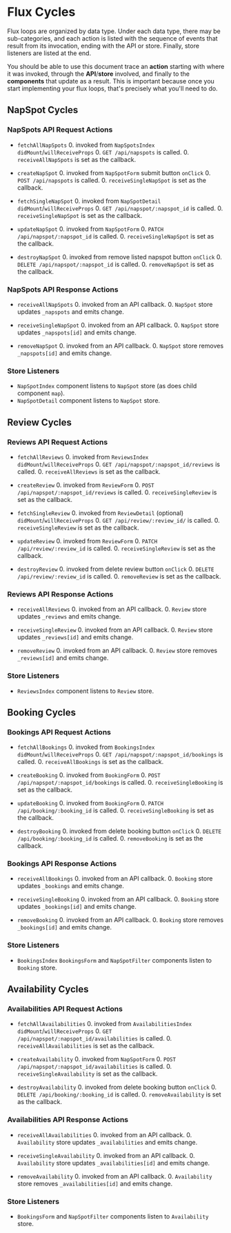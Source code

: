 # Flux Cycles

Flux loops are organized by data type. Under each data type, there may
be sub-categories, and each action is listed with the sequence of events
that result from its invocation, ending with the API or store. Finally,
store listeners are listed at the end.

You should be able to use this document trace an **action** starting
with where it was invoked, through the **API**/**store** involved, and
finally to the **components** that update as a result. This is important
because once you start implementing your flux loops, that's precisely
what you'll need to do.


## NapSpot Cycles

### NapSpots API Request Actions

* `fetchAllNapSpots`
  0. invoked from `NapSpotsIndex` `didMount`/`willReceiveProps`
  0. `GET /api/napspots` is called.
  0. `receiveAllNapSpots` is set as the callback.

* `createNapSpot`
  0. invoked from `NapSpotForm` submit button `onClick`
  0. `POST /api/napspots` is called.
  0. `receiveSingleNapSpot` is set as the callback.

* `fetchSingleNapSpot`
  0. invoked from `NapSpotDetail` `didMount`/`willReceiveProps`
  0. `GET /api/napspot/:napspot_id` is called.
  0. `receiveSingleNapSpot` is set as the callback.

* `updateNapSpot`
  0. invoked from `NapSpotForm`
  0. `PATCH /api/napspot/:napspot_id` is called.
  0. `receiveSingleNapSpot` is set as the callback.

* `destroyNapSpot`
  0. invoked from remove listed napspot button `onClick`
  0. `DELETE /api/napspot/:napspot_id` is called.
  0. `removeNapSpot` is set as the callback.

### NapSpots API Response Actions

* `receiveAllNapSpots`
  0. invoked from an API callback.
  0. `NapSpot` store updates `_napspots` and emits change.

* `receiveSingleNapSpot`
  0. invoked from an API callback.
  0. `NapSpot` store updates `_napspots[id]` and emits change.

* `removeNapSpot`
  0. invoked from an API callback.
  0. `NapSpot` store removes `_napspots[id]` and emits change.

### Store Listeners

* `NapSpotIndex` component listens to `NapSpot` store (as does child component `map`).
* `NapSpotDetail` component listens to `NapSpot` store.


## Review Cycles

### Reviews API Request Actions

* `fetchAllReviews`
  0. invoked from `ReviewsIndex` `didMount`/`willReceiveProps`
  0. `GET /api/napspot/:napspot_id/reviews` is called.
  0. `receiveAllReviews` is set as the callback.

* `createReview`
  0. invoked from `ReviewForm`
  0. `POST /api/napspot/:napspot_id/reviews` is called.
  0. `receiveSingleReview` is set as the callback.

* `fetchSingleReview`
  0. invoked from `ReviewDetail` (optional) `didMount`/`willReceiveProps`
  0. `GET /api/review/:review_id/` is called.
  0. `receiveSingleReview` is set as the callback.

* `updateReview`
  0. invoked from `ReviewForm`
  0. `PATCH /api/review/:review_id` is called.
  0. `receiveSingleReview` is set as the callback.

* `destroyReview`
  0. invoked from delete review button `onClick`
  0. `DELETE /api/review/:review_id` is called.
  0. `removeReview` is set as the callback.

### Reviews API Response Actions

* `receiveAllReviews`
  0. invoked from an API callback.
  0. `Review` store updates `_reviews` and emits change.

* `receiveSingleReview`
  0. invoked from an API callback.
  0. `Review` store updates `_reviews[id]` and emits change.

* `removeReview`
  0. invoked from an API callback.
  0. `Review` store removes `_reviews[id]` and emits change.

### Store Listeners

* `ReviewsIndex` component listens to `Review` store.


## Booking Cycles

### Bookings API Request Actions

* `fetchAllBookings`
  0. invoked from `BookingsIndex` `didMount`/`willReceiveProps`
  0. `GET /api/napspot/:napspot_id/bookings` is called.
  0. `receiveAllBookings` is set as the callback.

* `createBooking`
  0. invoked from `BookingForm`
  0. `POST /api/napspot/:napspot_id/bookings` is called.
  0. `receiveSingleBooking` is set as the callback.

<!-- * `fetchSingleBooking`
  0. invoked from `BookingDetail` `didMount`/`willReceiveProps`
  0. `GET /api/booking/:booking_id/` is called.
  0. `receiveSingleBooking` is set as the callback. -->

* `updateBooking`
  0. invoked from `BookingForm`
  0. `PATCH /api/booking/:booking_id` is called.
  0. `receiveSingleBooking` is set as the callback.

* `destroyBooking`
  0. invoked from delete booking button `onClick`
  0. `DELETE /api/booking/:booking_id` is called.
  0. `removeBooking` is set as the callback.

### Bookings API Response Actions

* `receiveAllBookings`
  0. invoked from an API callback.
  0. `Booking` store updates `_bookings` and emits change.

* `receiveSingleBooking`
  0. invoked from an API callback.
  0. `Booking` store updates `_bookings[id]` and emits change.

* `removeBooking`
  0. invoked from an API callback.
  0. `Booking` store removes `_bookings[id]` and emits change.

### Store Listeners

* `BookingsIndex` `BookingsForm` and `NapSpotFilter` components listen to `Booking` store.

## Availability Cycles

### Availabilities API Request Actions

* `fetchAllAvailabilities`
  0. invoked from `AvailabilitiesIndex` `didMount`/`willReceiveProps`
  0. `GET /api/napspot/:napspot_id/availabilities` is called.
  0. `receiveAllAvailabilities` is set as the callback.

* `createAvailability`
  0. invoked from `NapSpotForm`
  0. `POST /api/napspot/:napspot_id/availabilities` is called.
  0. `receiveSingleAvailability` is set as the callback.

* `destroyAvailability`
  0. invoked from delete booking button `onClick`
  0. `DELETE /api/booking/:booking_id` is called.
  0. `removeAvailability` is set as the callback.

### Availabilities API Response Actions

* `receiveAllAvailabilities`
  0. invoked from an API callback.
  0. `Availability` store updates `_availabilities` and emits change.

* `receiveSingleAvailability`
  0. invoked from an API callback.
  0. `Availability` store updates `_availabilities[id]` and emits change.

* `removeAvailability`
  0. invoked from an API callback.
  0. `Availability` store removes `_availabilities[id]` and emits change.

### Store Listeners

* `BookingsForm` and `NapSpotFilter` components listen to `Availability` store.
